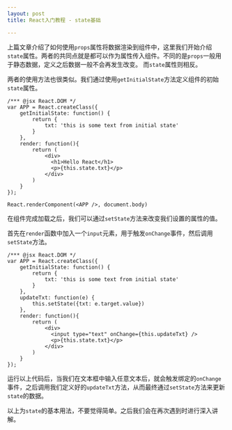 ```yaml
---
layout: post
title: React入门教程 - state基础

---
```


上篇文章介绍了如何使用`props`属性将数据渲染到组件中，这里我们开始介绍`state`属性。两者的共同点就是都可以作为属性传入组件。不同的是`props`一般用于静态数据，定义之后数据一般不会再发生改变。 而`state`属性则相反。


两者的使用方法也很类似。我们通过使用`getInitialState`方法定义组件的初始`state`属性。

```
/*** @jsx React.DOM */
var APP = React.createClass({
    getInitialState: function() {
        return {
            txt: 'this is some text from initial state'
        }
    },
    render: function(){
        return (
            <div>
              <h1>Hello React</h1>
              <p>{this.state.txt}</p>
            </div>
        )
    }
});

React.renderComponent(<APP />, document.body)
```

在组件完成加载之后，我们可以通过`setState`方法来改变我们设置的属性的值。

首先在`render`函数中加入一个`input`元素，用于触发`onChange`事件，然后调用`setState`方法。

```
/*** @jsx React.DOM */
var APP = React.createClass({
    getInitialState: function() {
        return {
            txt: 'this is some text from initial state'
        }
    },
    updateTxt: function(e) {
        this.setState({txt: e.target.value})
    },
    render: function(){
        return (
            <div>
              <input type="text" onChange={this.updateTxt} />
              <p>{this.state.txt}</p>
            </div>
        )
    }
});
```

运行以上代码后，当我们在文本框中输入任意文本后，就会触发绑定的`onChange`事件，之后调用我们定义好的`updateTxt`方法，从而最终通过`setState`方法来更新`state`的数据。

以上为`state`的基本用法，不要觉得简单。之后我们会在再次遇到时进行深入讲解。
